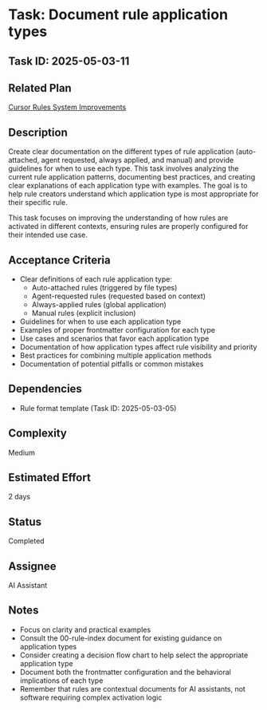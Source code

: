# Task: Document rule application types

## Task ID: 2025-05-03-11

## Related Plan

[Cursor Rules System Improvements](../plans/cursor-rules-improvement.md)

## Description

Create clear documentation on the different types of rule application (auto-attached, agent requested, always applied, and manual) and provide guidelines for when to use each type. This task involves analyzing the current rule application patterns, documenting best practices, and creating clear explanations of each application type with examples. The goal is to help rule creators understand which application type is most appropriate for their specific rule.

This task focuses on improving the understanding of how rules are activated in different contexts, ensuring rules are properly configured for their intended use case.

## Acceptance Criteria

- Clear definitions of each rule application type:
  - Auto-attached rules (triggered by file types)
  - Agent-requested rules (requested based on context)
  - Always-applied rules (global application)
  - Manual rules (explicit inclusion)
- Guidelines for when to use each application type
- Examples of proper frontmatter configuration for each type
- Use cases and scenarios that favor each application type
- Documentation of how application types affect rule visibility and priority
- Best practices for combining multiple application methods
- Documentation of potential pitfalls or common mistakes

## Dependencies

- Rule format template (Task ID: 2025-05-03-05)

## Complexity

Medium

## Estimated Effort

2 days

## Status

Completed

## Assignee

AI Assistant

## Notes

- Focus on clarity and practical examples
- Consult the 00-rule-index document for existing guidance on application types
- Consider creating a decision flow chart to help select the appropriate application type
- Document both the frontmatter configuration and the behavioral implications of each type
- Remember that rules are contextual documents for AI assistants, not software requiring complex activation logic
